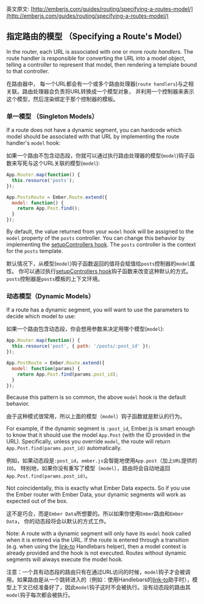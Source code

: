 英文原文: [http://emberjs.com/guides/routing/specifying-a-routes-model/](http://emberjs.com/guides/routing/specifying-a-routes-model/)
## 指定路由的模型 （Specifying a Route's Model）

In the router, each URL is associated with one or more _route handlers_.
The route handler is responsible for converting the URL into a model
object, telling a controller to represent that model, then rendering a
template bound to that controller.

在路由器中， 每一个URL都会有一个或多个路由处理器(`route handlers`)与之相关联。路由处理器会负责将URL转换成一个模型对象，
并利用一个控制器来表示这个模型，然后渲染绑定于那个控制器的模板。

### 单一模型 （Singleton Models）

If a route does not have a dynamic segment, you can hardcode which model
should be associated with that URL by implementing the route handler's
`model` hook:

如果一个路由不包含动态段，你就可以通过执行路由处理器的模型(`model`)钩子函数来写死与这个URL关联的模型(`model`):

```js
App.Router.map(function() {
  this.resource('posts');
});

App.PostsRoute = Ember.Route.extend({
  model: function() {
    return App.Post.find();
  }
});
```

By default, the value returned from your `model` hook will be assigned
to the `model` property of the `posts` controller. You can change this
behavior by implementing the [setupControllers hook][1]. The `posts`
controller is the context for the `posts` template.

默认情况下，从模型(`model`)钩子函数返回的值将会赋值给`posts`控制器的`model`属性。
你可以通过执行[setupControllers hook][1]钩子函数来改变这种默认的方式。`posts`控制器是`posts`模板的上下文环境。

[1]: /guides/routing/setting-up-a-controller

### 动态模型（Dynamic Models）


If a route has a dynamic segment, you will want to use the parameters to
decide which model to use:

如果一个路由包含动态段，你会想用参数来决定用哪个模型(`model`):

```js
App.Router.map(function() {
  this.resource('post', { path: '/posts/:post_id' });
});

App.PostRoute = Ember.Route.extend({
  model: function(params) {
    return App.Post.find(params.post_id);
  }
});
```

Because this pattern is so common, the above `model` hook is the
default behavior.

由于这种模式很常用，所以上面的模型（`model`）钩子函数就是默认的行为。

For example, if the dynamic segment is `:post_id`, Ember.js is smart
enough to know that it should use the model `App.Post` (with the ID
provided in the URL). Specifically, unless you override `model`, the route will
return `App.Post.find(params.post_id)` automatically.

例如，如果动态段是`:post_id`，`ember.js`会智能地使用`App.post`（加上`URL`提供的`ID`)。
特别地，如果你没有重写了模型（`model`），路由将会自动地返回`App.Post.find(params.post_id)`。

Not coincidentally, this is exactly what Ember Data expects. So if you
use the Ember router with Ember Data, your dynamic segments will work
as expected out of the box.

这不是巧合，而是`Ember Data`所想要的。所以如果你使用`Ember`路由和`Ember Data`，
你的动态段将会以默认的方式工作。

Note: A route with a dynamic segment will only have its `model` hook called
when it is entered via the URL. If the route is entered through a transition
(e.g. when using the [link-to][2] Handlebars helper), then a model context is
already provided and the hook is not executed. Routes without dynamic segments
will always execute the model hook.

注意：一个具有动态段的路由只有在通过URL访问的时候，`model`钩子才会被调用。如果路由是从一个跳转进入的（例如：使用Handlebars的[link-to][2]助手时），模型上下文已经准备好了，因此`model`钩子这时不会被执行。没有动态段的路由其`model`钩子每次都会被执行。

[2]: /guides/templates/links
